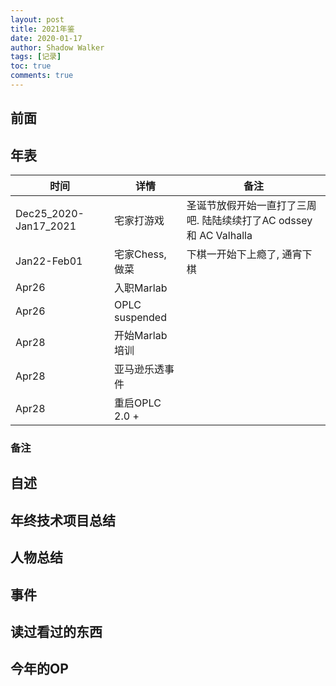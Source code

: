 ```yaml
---
layout: post
title: 2021年鉴
date: 2020-01-17
author: Shadow Walker
tags: [记录]
toc: true
comments: true
---
```


## 前面


## 年表

时间 | 详情| 备注
---|---|---
Dec25_2020-Jan17_2021 | 宅家打游戏 | 圣诞节放假开始一直打了三周吧. 陆陆续续打了AC odssey 和 AC Valhalla 
Jan22-Feb01 | 宅家Chess, 做菜 | 下棋一开始下上瘾了, 通宵下棋
Apr26 | 入职Marlab | 
Apr26 | OPLC suspended | 
Apr28 | 开始Marlab培训| 
Apr28 | 亚马逊乐透事件 | 
Apr28  | 重启OPLC 2.0 + 


### 备注



## 自述






## 年终技术项目总结 


                               

## 人物总结

## 事件


## 读过看过的东西



## 今年的OP

